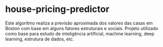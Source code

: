 # house-pricing-predictor
Este algoritmo realiza a previsão aproximada dos valores das casas em Boston com base em alguns fatores estruturais e sociais. Projeto utilizado como base para estudo de inteligência artificial, machine learning, deep learning, estrutura de dados, etc.
